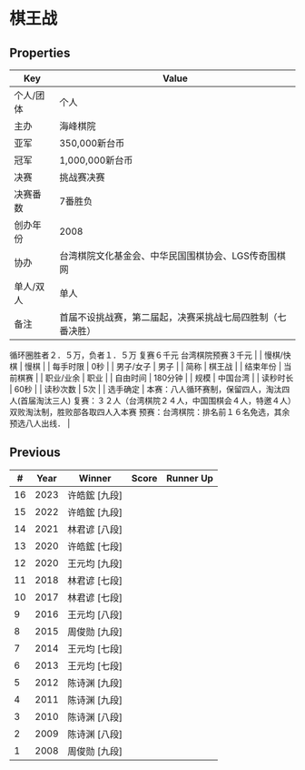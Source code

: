 # 棋王战

## Properties

| Key | Value |
| --- | ----- |
| 个人/团体 | 个人 |
| 主办 | 海峰棋院 |
| 亚军 | 350,000新台币 |
| 冠军 | 1,000,000新台币 |
| 决赛 | 挑战赛决赛 |
| 决赛番数 | 7番胜负 |
| 创办年份 | 2008 |
| 协办 | 台湾棋院文化基金会、中华民国围棋协会、LGS传奇围棋网 |
| 单人/双人 | 单人 |
| 备注 | 首届不设挑战赛，第二届起，决赛采挑战七局四胜制（七番决胜）
循环圈胜者２．５万，负者１．５万 
复赛６千元 
台湾棋院预赛３千元  |
| 慢棋/快棋 | 慢棋 |
| 每手时限 | 0秒 |
| 男子/女子 | 男子 |
| 简称 | 棋王战 |
| 结束年份 | 当前棋赛 |
| 职业/业余 | 职业 |
| 自由时间 | 180分钟 |
| 规模 | 中国台湾 |
| 读秒时长 | 60秒 |
| 读秒次数 | 5次 |
| 选手确定 | 本赛：八人循环赛制，保留四人，淘汰四人(首届淘汰三人) 
复赛：３２人（台湾棋院２４人，中国围棋会４人，特邀４人）双败淘汰制，胜败部各取四人入本赛 
预赛：台湾棋院：排名前１６名免选，其余预选八人出线．  |

## Previous

| # | Year | Winner | Score | Runner Up |
| --- | --- | --- | --- | --- |
| 16 | 2023 | 许皓鋐 [九段] |  |  |
| 15 | 2022 | 许皓鋐 [九段] |  |  |
| 14 | 2021 | 林君谚 [八段] |  |  |
| 13 | 2020 | 许皓鋐 [七段] |  |  |
| 12 | 2020 | 王元均 [九段] |  |  |
| 11 | 2018 | 林君谚 [七段] |  |  |
| 10 | 2017 | 林君谚 [七段] |  |  |
| 9 | 2016 | 王元均 [八段] |  |  |
| 8 | 2015 | 周俊勋 [九段] |  |  |
| 7 | 2014 | 王元均 [七段] |  |  |
| 6 | 2013 | 王元均 [七段] |  |  |
| 5 | 2012 | 陈诗渊 [九段] |  |  |
| 4 | 2011 | 陈诗渊 [九段] |  |  |
| 3 | 2010 | 陈诗渊 [八段] |  |  |
| 2 | 2009 | 陈诗渊 [八段] |  |  |
| 1 | 2008 | 周俊勋 [九段] |  |  |

